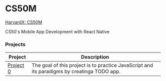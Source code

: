 # CS50M
[HarvardX: CS50M](https://www.edx.org/course/cs50s-mobile-app-development-with-react-native)

CS50's Mobile App Development with React Native

### Projects

| Project      | Description |
| ----------- | ----------- |
| [Project 0](/project0)      | The goal of this project is to practice JavaScript and its paradigms by creatinga TODO app.|